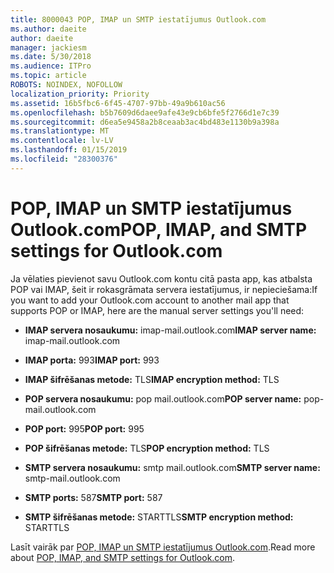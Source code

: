 ```yaml
---
title: 8000043 POP, IMAP un SMTP iestatījumus Outlook.com
ms.author: daeite
author: daeite
manager: jackiesm
ms.date: 5/30/2018
ms.audience: ITPro
ms.topic: article
ROBOTS: NOINDEX, NOFOLLOW
localization_priority: Priority
ms.assetid: 16b5fbc6-6f45-4707-97bb-49a9b610ac56
ms.openlocfilehash: b5b7609d6daee9afe43e9cb6bfe5f2766d1e7c39
ms.sourcegitcommit: d6ea5e9458a2b8ceaab3ac4bd483e1130b9a398a
ms.translationtype: MT
ms.contentlocale: lv-LV
ms.lasthandoff: 01/15/2019
ms.locfileid: "28300376"
---
```

# <a name="pop-imap-and-smtp-settings-for-outlookcom"></a><span data-ttu-id="918e2-102">POP, IMAP un SMTP iestatījumus Outlook.com</span><span class="sxs-lookup"><span data-stu-id="918e2-102">POP, IMAP, and SMTP settings for Outlook.com</span></span>

<span data-ttu-id="918e2-103">Ja vēlaties pievienot savu Outlook.com kontu citā pasta app, kas atbalsta POP vai IMAP, šeit ir rokasgrāmata servera iestatījumus, ir nepieciešama:</span><span class="sxs-lookup"><span data-stu-id="918e2-103">If you want to add your Outlook.com account to another mail app that supports POP or IMAP, here are the manual server settings you'll need:</span></span>
  
- <span data-ttu-id="918e2-104">**IMAP servera nosaukumu:** imap-mail.outlook.com</span><span class="sxs-lookup"><span data-stu-id="918e2-104">**IMAP server name:** imap-mail.outlook.com</span></span> 
    
- <span data-ttu-id="918e2-105">**IMAP porta:** 993</span><span class="sxs-lookup"><span data-stu-id="918e2-105">**IMAP port:** 993</span></span> 
    
- <span data-ttu-id="918e2-106">**IMAP šifrēšanas metode:** TLS</span><span class="sxs-lookup"><span data-stu-id="918e2-106">**IMAP encryption method:** TLS</span></span> 
    
- <span data-ttu-id="918e2-107">**POP servera nosaukumu:** pop mail.outlook.com</span><span class="sxs-lookup"><span data-stu-id="918e2-107">**POP server name:** pop-mail.outlook.com</span></span> 
    
- <span data-ttu-id="918e2-108">**POP port:** 995</span><span class="sxs-lookup"><span data-stu-id="918e2-108">**POP port:** 995</span></span> 
    
- <span data-ttu-id="918e2-109">**POP šifrēšanas metode:** TLS</span><span class="sxs-lookup"><span data-stu-id="918e2-109">**POP encryption method:** TLS</span></span> 
    
- <span data-ttu-id="918e2-110">**SMTP servera nosaukumu:** smtp mail.outlook.com</span><span class="sxs-lookup"><span data-stu-id="918e2-110">**SMTP server name:** smtp-mail.outlook.com</span></span> 
    
- <span data-ttu-id="918e2-111">**SMTP ports:** 587</span><span class="sxs-lookup"><span data-stu-id="918e2-111">**SMTP port:** 587</span></span> 
    
- <span data-ttu-id="918e2-112">**SMTP šifrēšanas metode:** STARTTLS</span><span class="sxs-lookup"><span data-stu-id="918e2-112">**SMTP encryption method:** STARTTLS</span></span> 
    
<span data-ttu-id="918e2-113">Lasīt vairāk par [POP, IMAP un SMTP iestatījumus Outlook.com](https://go.microsoft.com/fwlink/p/?linkid=2001402&amp;clcid=0x409).</span><span class="sxs-lookup"><span data-stu-id="918e2-113">Read more about [POP, IMAP, and SMTP settings for Outlook.com](https://go.microsoft.com/fwlink/p/?linkid=2001402&amp;clcid=0x409).</span></span>
  

